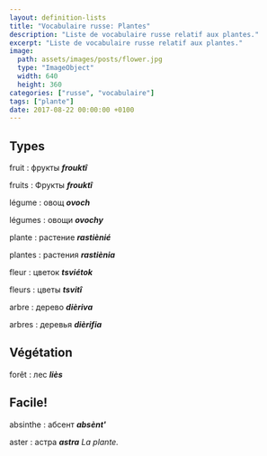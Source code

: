 ```yaml
---
layout: definition-lists
title: "Vocabulaire russe: Plantes"
description: "Liste de vocabulaire russe relatif aux plantes."
excerpt: "Liste de vocabulaire russe relatif aux plantes."
image:
  path: assets/images/posts/flower.jpg
  type: "ImageObject"
  width: 640
  height: 360
categories: ["russe", "vocabulaire"]
tags: ["plante"]
date: 2017-08-22 00:00:00 +0100
---
```


## Types

fruit
: фрукты
*__frouktî__*

fruits
: Фрукты
*__frouktî__*

légume
: овощ
*__ovoch__*

légumes
: овощи
*__ovochy__*

plante
: растение
*__rastiènié__*

plantes
: растения
*__rastiènia__*

fleur
: цветок
*__tsviétok__*

fleurs
: цветы
*__tsvitî__*

arbre
: дерево
*__dièriva__*

arbres
: деревья
*__dièrifia__*


## Végétation

forêt
: лес
*__liès__*


## Facile!

absinthe
: абсент
*__absènt'__*

aster
: астра
*__astra__ La plante.*
